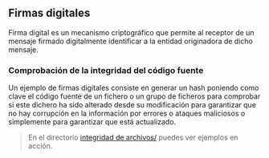 ## Firmas digitales
Firma digital es un mecanismo criptográfico que permite al receptor de un mensaje firmado digitalmente identificar a la entidad originadora de dicho mensaje.

### Comprobación de la integridad del código fuente
Un ejemplo de firmas digitales consiste en generar un hash poniendo como clave el código fuente de un fichero o un grupo de ficheros para comprobar si este dichero ha sido alterado desde su modificación para garantizar que no hay corrupción en la información por errores o ataques maliciosos o simplemente para garantizar que está actualizado.

> En el directorio [integridad de archivos/](https://github.com/mondeja/fullstack/tree/master/backend/src/006-cripto) puedes ver ejemplos en acción.